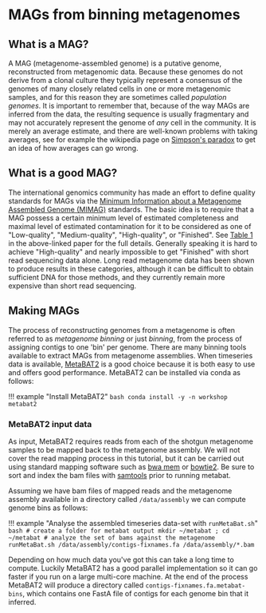 # MAGs from binning metagenomes

## What is a MAG?

A MAG (metagenome-assembled genome) is a putative genome, reconstructed from metagenomic data.
Because these genomes do not derive from a clonal culture they typically represent a consensus of the genomes of many closely related cells in one or more metagenomic samples, and for this reason they are sometimes called _population genomes_.
It is important to remember that, because of the way MAGs are inferred from the data, the resulting sequence is usually fragmentary and may not accurately represent the genome of _any_ cell in the community.
It is merely an average estimate, and there are well-known problems with taking averages, see for example the wikipedia page on [Simpson's paradox](https://en.wikipedia.org/wiki/Simpson%27s_paradox) to get an idea of how averages can go wrong.

## What is a good MAG?

The international genomics community has made an effort to define quality standards for MAGs via the [Minimum Information about a Metagenome Assembled Genome (MIMAG)](https://www.nature.com/articles/nbt.3893) standards.
The basic idea is to require that a MAG possess a certain minimum level of estimated completeness and maximal level of estimated contamination for it to be considered as one of "Low-quality", "Medium-quality", "High-quality", or "Finished". See [Table 1](https://www.nature.com/articles/nbt.3893/tables/1) in the above-linked paper for the full details.
Generally speaking it is hard to achieve "High-quality" and nearly impossible to get "Finished" with short read sequencing data alone.
Long read metagenome data has been shown to produce results in these categories, although it can be difficult to obtain sufficient DNA for those methods, and they currently remain more expensive than short read sequencing.

## Making MAGs
The process of reconstructing genomes from a metagenome is often referred to as _metagenome binning_ or just _binning_, from the process of assigning contigs to one 'bin' per genome.
There are many binning tools available to extract MAGs from metagenome assemblies.
When timeseries data is available, [MetaBAT2](https://bitbucket.org/berkeleylab/metabat/src/master/) is a good choice because it is both easy to use and offers good performance.
MetaBAT2 can be installed via conda as follows:

!!! example "Install MetaBAT2"
    ```bash
    conda install -y -n workshop metabat2
    ```

### MetaBAT2 input data

As input, MetaBAT2 requires reads from each of the shotgun metagenome samples to be mapped back to the metagenome assembly.
We will not cover the read mapping process in this tutorial, but it can be carried out using standard mapping software such as [bwa mem](https://github.com/lh3/bwa) or [bowtie2](http://bowtie-bio.sourceforge.net/bowtie2/index.shtml).
Be sure to sort and index the bam files with [samtools](http://www.htslib.org/) prior to running metabat.

Assuming we have bam files of mapped reads and the metagenome assembly available in a directory called `/data/assembly` we can compute genome bins as follows:

!!! example "Analyse the assembled timeseries data-set with `runMetaBat.sh`"
    ```bash
    # create a folder for metabat output
    mkdir ~/metabat ; cd ~/metabat
    # analyze the set of bams against the metagenome
    runMetaBat.sh /data/assembly/contigs-fixnames.fa /data/assembly/*.bam 
    ```

Depending on how much data you've got this can take a long time to compute.
Luckily MetaBAT2 has a good parallel implementation so it can go faster if you run on a large multi-core machine.
At the end of the process MetaBAT2 will produce a directory called `contigs-fixnames.fa.metabat-bins`, which contains one FastA file of contigs for each genome bin that it inferred.
